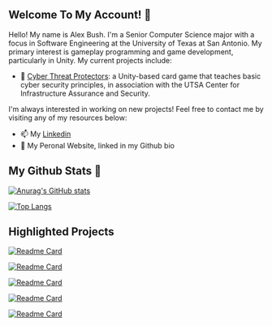 ## Welcome To My Account! 👋

Hello! My name is Alex Bush. I'm a Senior Computer Science major with a focus in Software Engineering at the University of Texas at San Antonio. My primary interest is gameplay programming and game development, particularly in Unity. My current projects include:

- :flower_playing_cards: [Cyber Threat Protectors](https://github.com/ABBush2001/Cyber-Threat-Protectors): a Unity-based card game that teaches basic cyber security principles, in association with the UTSA Center for Infrastructure Assurance and Security.

I'm always interested in working on new projects! Feel free to contact me by visiting any of my resources below:

- 📫 My [Linkedin](https://www.linkedin.com/in/alex-bush-3ba72523a/)
- 💬 My Peronal Website, linked in my Github bio


## My Github Stats 📝

[![Anurag's GitHub stats](https://github-readme-stats.vercel.app/api?username=ABBush2001&theme=transparent)](https://github.com/anuraghazra/github-readme-stats)

[![Top Langs](https://github-readme-stats.vercel.app/api/top-langs/?username=ABBush2001&theme=transparent&layout=compact)](https://github.com/anuraghazra/github-readme-stats)


## Highlighted Projects

[![Readme Card](https://github-readme-stats.vercel.app/api/pin/?username=ABBush2001&repo=Cyber-Threat-Protectors&theme=transparent)](https://github.com/ABBush2001/Cyber-Threat-Protectors)

[![Readme Card](https://github-readme-stats.vercel.app/api/pin/?username=ABBush2001&repo=SpookyJam2022&theme=transparent)](https://github.com/ABBush2001/SpookyJam2022)

[![Readme Card](https://github-readme-stats.vercel.app/api/pin/?username=ABBush2001&repo=RTS-Nodes&theme=transparent)](https://github.com/ABBush2001/RTS-Nodes)

[![Readme Card](https://github-readme-stats.vercel.app/api/pin/?username=ABBush2001&repo=HeatmapDemo&theme=transparent)](https://github.com/ABBush2001/HeatmapDemo)

[![Readme Card](https://github-readme-stats.vercel.app/api/pin/?username=ABBush2001&repo=Projects&theme=transparent)](https://github.com/ABBush2001/Projects)
<!--
**ABBush2001/ABBush2001** is a ✨ _special_ ✨ repository because its `README.md` (this file) appears on your GitHub profile.

Here are some ideas to get you started:

- 🔭 I’m currently working on ...
- 🌱 I’m currently learning ...
- 👯 I’m looking to collaborate on ...
- 🤔 I’m looking for help with ...
- 💬 Ask me about ...
- 📫 How to reach me: ...
- 😄 Pronouns: ...
- ⚡ Fun fact: ...
-->

